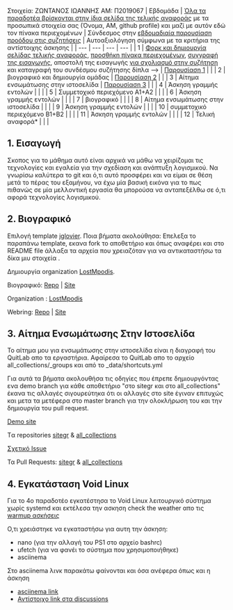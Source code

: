 Στοιχεία:
ΖΩΝΤΑΝΟΣ ΙΩΑΝΝΗΣ
ΑΜ: Π2019067
| Εβδομάδα | [Όλα τα παραδοτέα βρίσκονται στην ίδια σελίδα της τελικής αναφοράς](https://courses-ionio.github.io/help/deliverables/) με τα προσωπικά στοιχεία σας (Όνομα, ΑΜ, github profile) και μαζί με αυτόν εδώ τον πίνακα περιεχομένων | Σύνδεσμος στην [εβδομαδιαία παρουσίαση προόδου στις συζητήσεις](https://github.com/courses-ionio/help/discussions/categories/show-and-tell) | Αυτοαξιολόγηση σύμφωνα με τα κριτήρια της αντίστοιχης άσκησης |
| --- | --- | --- | --- |
| 1 | [Φορκ και δημιουργία σελίδας τελικής αναφοράς](https://courses-ionio.github.io/help/guide/), [προσθήκη πίνακα περιεχομένων](https://raw.githubusercontent.com/courses-ionio/sw/master/README.md), [συγγραφή της εισαγωγής](https://courses-ionio.github.io/help/intro/), αποστολή της εισαγωγής [για σχολιασμό στην συζήτηση](https://github.com/courses-ionio/help/discussions/categories/show-and-tell) και καταγραφή του συνδέσμου συζήτησης δίπλα --> | [Παρουσίαση 1](https://github.com/courses-ionio/help/discussions/136) | |
| 2 | βιογραφικό και δημιουργία ομάδας | [Παρουσίαση 2](https://github.com/courses-ionio/help/discussions/215) | |
| 3 | Αίτημα ενσωμάτωσης στην ιστοσελίδα | [Παρουσίαση 3](https://github.com/courses-ionio/help/discussions/357) | |
| 4 | Άσκηση γραμμής εντολών | | |
| 5 | Συμμετοχικό περιεχόμενο A1+A2 | | |
| 6 | Άσκηση γραμμής εντολών | | |
| 7 | βιογραφικό | | |
| 8 | Αίτημα ενσωμάτωσης στην ιστοσελίδα | | |
| 9 | Άσκηση γραμμής εντολών | | |
| 10 | συμμετοχικό περιεχόμενο B1+B2 | | |
| 11 | Άσκηση γραμμής εντολών | | |
| 12 | Τελική αναφορά* | | |

## 1. Εισαγωγή

Σκοπος για το μάθημα αυτό είναι αρχικά να μάθω να χειρίζομαι τις τεχνολογίες και εγαλεία για την σχεδίαση και ανάπτυξη λογισμικού.
Να γνωρίσω καλύτερα το git και ό,τι αυτό προσφέρει και να είμαι σε θέση μετά το πέρας του εξαμήνου, να έχω μία βασική εικόνα για το πως πιθανώς σε μία μελλοντική εργασία θα μπορούσα να ανταπεξέλθω σε ό,τι αφορά τεχνολογίες λογισμικού.


## 2. Βιογραφικό

Επιλογή template [jglovier](https://github.com/jglovier/resume-template). 
Ποια βήματα ακολούθησα: Επελεξα το παραπάνω template, εκανα fork το αποθετήριο και όπως αναφέρει και στο README file άλλαξα τα αρχεία που χρειαζόταν για να αντικαταστήσω τα δίκα μιυ στοιχεία .

Δημιουργία organization [LostMpodis](https://github.com/LostMpodis).

Βιογραφικό: [Repo](https://github.com/john7665/resume-template) | [Site](https://john7665.github.io/resume-template/)

Organization : [LostMpodis](https://github.com/LostMpodis)

Webring: [Repo](https://github.com/LostMpodis/webring) | [Site](https://lostmpodis.github.io/webring/)

## 3. Αίτημα Ενσωμάτωσης Στην Ιστοσελίδα

Το αίτημα μου για ενσωμάτωσης στην ιστοσελίδα είναι η διαγραφή του QuitLab απο τα εργαστήρια.
Αφαίρεσα το QuitLab απο το αρχείο all_collections/_groups και από το _data/shortcuts.yml

Για αυτά τα βήματα ακολουθήσα τις οδηγίες που έπρεπε δημιουργόντας ενα demo branch για κάθε αποθετήριο "στο sitegr και στο all_collections" έκανα τις αλλαγές σιγουρεύτηκα ότι οι αλλαγές στο site έγιναν επιτυχώς και μετα τα μετέφερα στο master branch για την ολοκλήρωση του και την δημιουργία του pull request.

[Demo site](https://p19zont.netlify.app/groups/)

Tα repositories [sitegr](https://github.com/john7665/sitegr/tree/demo-branch) & [all_collections](https://github.com/john7665/all_collections/tree/demo-branch)

[Σχετικό Issue](https://github.com/ioniodi/sitegr/issues/250)

Τα Pull Requests: [sitegr](https://github.com/ioniodi/sitegr/pull/338) & [all_collections](https://github.com/ioniodi/all_collections/pull/30)

## 4. Εγκατάσταση Void Linux 

Για το 4ο παραδοτέο εγκατέστησα το Void Linux λειτουργικό σύστημα χωρίς systemd και εκτέλεσα την ασκηση check the weather απο τις [warmup ασκήσεις](https://github.com/epidrome/dokey#warmup)

Ο,τι χρειάστηκε να εγκαταστήσω για αυτη την άσκηση: 
- nano (για την αλλαγή του PS1 στο αρχείο bashrc)
- ufetch (για να φανέι το σύστημα που χρησιμοποιήθηκε)
- asciinema

Στο asciinema λινκ παρακάτω φαίνονται και όσα ανέφερα όπως και η άσκηση

- [asciinema link](https://asciinema.org/a/caT8OThfmcd95PcTy6bPGuN1o)
- [Αντίστοιχο link στα discussions]()
